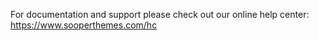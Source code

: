 For documentation and support please check out our online help center: https://www.sooperthemes.com/hc
